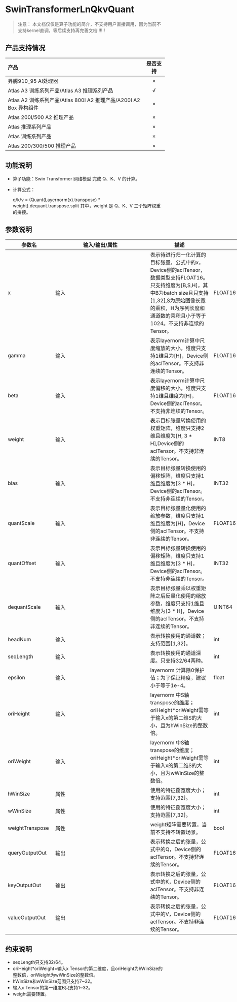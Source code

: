 # SwinTransformerLnQkvQuant

> 注意：
> 本文档仅仅是算子功能的简介，不支持用户直接调用，因为当前不支持kernel直调，等后续支持再完善文档!!!!!!

## 产品支持情况

| 产品                                                         | 是否支持 |
| :----------------------------------------------------------- | :------: |
| <term>昇腾910_95 AI处理器</term>                             |    ×     |
| <term>Atlas A3 训练系列产品/Atlas A3 推理系列产品</term>     |    √     |
| <term>Atlas A2 训练系列产品/Atlas 800I A2 推理产品/A200I A2 Box 异构组件</term> |    ×     |
| <term>Atlas 200I/500 A2 推理产品</term>                      |    ×     |
| <term>Atlas 推理系列产品 </term>                             |    ×     |
| <term>Atlas 训练系列产品</term>                              |    ×     |
| <term>Atlas 200/300/500 推理产品</term>                      |    ×     |

## 功能说明
- 算子功能：Swin Transformer 网络模型 完成 Q、K、V 的计算。  
- 计算公式：  

  q/k/v = (Quant(Layernorm(x).transpose)  * weight).dequant.transpose.split
  其中，weight 是 Q、K、V 三个矩阵权重的拼接。

## 参数说明

<table style="undefined;table-layout: fixed; width: 1050px"><colgroup>
<col style="width: 150px">
<col style="width: 300px">
<col style="width: 200px">
<col style="width: 300px">
<col style="width: 100px">
</colgroup>
<thead>
  <tr>
    <th>参数名</th>
    <th>输入/输出/属性</th>
    <th>描述</th>
    <th>数据类型</th>
    <th>数据格式</th>
  </tr></thead>
<tbody>
  <tr>
    <td>x</td>
    <td>输入</td>
    <td>表示待进行归一化计算的目标张量，公式中的x， Device侧的aclTensor，数据类型支持FLOAT16。只支持维度为[B,S,H]，其中B为batch size且只支持[1,32],S为原始图像长宽的乘积，H为序列长度和通道数的乘积且小于等于1024。不支持非连续的Tensor。</td>
    <td>FLOAT16</td>
    <td>ND</td>
  </tr>
  <tr>
    <td>gamma</td>
    <td>输入</td>
    <td>表示layernorm计算中尺度缩放的大小，维度只支持1维且为[H]，Device侧的aclTensor。不支持非连续的Tensor。</td>
    <td>FLOAT16</td>
    <td>ND</td>
  </tr>
  <tr>
    <td>beta</td>
    <td>输入</td>
    <td>表示layernorm计算中尺度偏移的大小，维度只支持1维且维度为[H]，Device侧的aclTensor。不支持非连续的Tensor。</td>
    <td>FLOAT16</td>
    <td>ND</td>
  </tr>
  <tr>
    <td>weight</td>
    <td>输入</td>
    <td>表示目标张量转换使用的权重矩阵，维度只支持2维且维度为[H, 3 * H],Device侧的aclTensor。不支持非连续的Tensor。</td>
    <td>INT8</td>
    <td>ND</td>
  </tr>  
  <tr>
    <td>bias</td>
    <td>输入</td>
    <td>表示目标张量转换使用的偏移矩阵，维度只支持1维且维度为[3 * H]，Device侧的aclTensor。不支持非连续的Tensor。</td>
    <td>INT32</td>
    <td>ND</td>
  </tr>
  <tr>
    <td>quantScale</td>
    <td>输入</td>
    <td>表示目标张量量化使用的缩放参数，维度只支持1维且维度为[H]，Device侧的aclTensor。不支持非连续的Tensor。</td>
    <td>FLOAT16</td>
    <td>ND</td>
  </tr>
  <tr>
    <td>quantOffset</td>
    <td>输入</td>
    <td>表示目标张量转换使用的偏移矩阵，维度只支持1维且维度为[3 * H]，Device侧的aclTensor。不支持非连续的Tensor。</td>
    <td>INT32</td>
    <td>ND</td>
  </tr>
  <tr>
    <td>dequantScale</td>
    <td>输入</td>
    <td>表示目标张量乘以权重矩阵之后反量化使用的缩放参数，维度只支持1维且维度为[3 * H]，Device侧的aclTensor。不支持非连续的Tensor。</td>
    <td>UINT64</td>
    <td>ND</td>
  </tr>
  <tr>
    <td>headNum</td>
    <td>输入</td>
    <td>表示转换使用的通道数；支持范围[1,32]。</td>
    <td>int</td>
    <td>-</td>
  </tr>
  <tr>
    <td>seqLength</td>
    <td>输入</td>
    <td> 表示转换使用的通道深度。只支持32/64两种。</td>
    <td>int</td>
    <td>-</td>
  </tr>
  <tr>
    <td>epsilon</td>
    <td>输入</td>
    <td>layernorm 计算除0保护值；为了保证精度，建议小于等于1e-4。</td>
    <td>float</td>
    <td>-</td>
  </tr>
  <tr>
    <td>oriHeight</td>
    <td>输入</td>
    <td>layernorm 中S轴transpose的维度；oriHeight*oriWeight需等于输入x的第二维S的大小，且为hWinSize的整数倍。</td>
    <td>int</td>
    <td>-</td>
  </tr>
  <tr>
    <td>oriWeight</td>
    <td>输入</td>
    <td>layernorm 中S轴transpose的维度；oriHeight*oriWeight需等于输入x的第二维S的大小，且为wWinSize的整数倍。</td>
    <td>int</td>
    <td>-</td>
  </tr>
  <tr>
    <td>hWinSize</td>
    <td>属性</td>
    <td>使用的特征窗宽度大小；支持范围[7,32]。</td>
    <td>int</td>
    <td>-</td>
  </tr>
  <tr>
    <td>wWinSize</td>
    <td>属性</td>
    <td>使用的特征窗宽度大小；支持范围[7,32]。</td>
    <td>int</td>
    <td>-</td>
  </tr>
  <tr>
    <td>weightTranspose</td>
    <td>属性</td>
    <td>weight矩阵需要转置，当前不支持不转置场景。</td>
    <td>bool</td>
    <td>-</td>
  </tr>
  <tr>
    <td>queryOutputOut</td>
    <td>输出</td>
    <td>表示转换之后的张量，公式中的Q，Device侧的aclTensor。不支持非连续的Tensor。</td>
    <td>FLOAT16</td>
    <td>ND</td>
  </tr>
  <tr>
    <td>keyOutputOut</td>
    <td>输出</td>
    <td>表示转换之后的张量，公式中的K，Device侧的aclTensor。不支持非连续的Tensor。</td>
    <td>FLOAT16</td>
    <td>ND</td>
  </tr>
  <tr>
    <td>valueOutputOut</td>
    <td>输出</td>
    <td>表示转换之后的张量，公式中的V，Device侧的aclTensor。不支持非连续的Tensor。</td>
    <td>FLOAT16</td>
    <td>ND</td>
  </tr>
</tbody>
</table>

## 约束说明
- seqLength只支持32/64。
- oriHeight*oriWeight=输入x Tensor的第二维度，且oriHeight为hWinSize的整数倍，oriWeight为wWinSize的整数倍。
- hWinSize和wWinSize范围只支持7~32。
- 输入x Tensor的第一维度B只支持1~32。
- weight需要转置。

